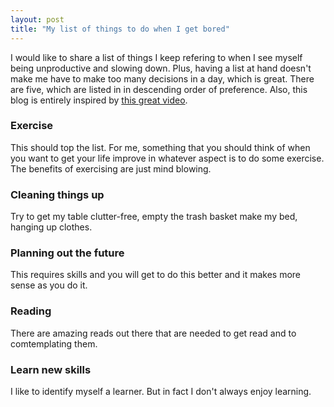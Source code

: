 ```yaml
---
layout: post
title: "My list of things to do when I get bored"
---
```

I would like to share a list of things I keep refering to when I see myself being unproductive and slowing down. Plus, having a list at hand doesn't make me have to make too many decisions in a day, which is great. There are five, which are listed in in descending order of preference. Also, this blog is entirely inspired by [this great video](https://www.youtube.com/watch?v=gr5Iyu7U5z4).


### Exercise
This should top the list. For me, something that you should think of when you want to get your life improve in whatever aspect is to do some exercise. The benefits of exercising are just mind blowing.
### Cleaning things up
Try to get my table clutter-free, empty the trash basket make my bed, hanging up clothes.
### Planning out the future
This requires skills and you will get to do this better and it makes more sense as you do it.
### Reading
There are amazing reads out there that are needed to get read and to comtemplating them.
### Learn new skills
I like to identify myself a learner. But in fact I don't always enjoy learning.